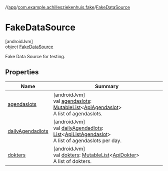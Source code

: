 //[app](../../../index.md)/[com.example.achillesziekenhuis.fake](../index.md)/[FakeDataSource](index.md)

# FakeDataSource

[androidJvm]\
object [FakeDataSource](index.md)

Fake Data Source for testing.

## Properties

| Name | Summary |
|---|---|
| [agendaslots](agendaslots.md) | [androidJvm]<br>val [agendaslots](agendaslots.md): [MutableList](https://kotlinlang.org/api/latest/jvm/stdlib/kotlin.collections/-mutable-list/index.html)&lt;[ApiAgendaslot](../../com.example.achillesziekenhuis.network/-api-agendaslot/index.md)&gt;<br>A list of agendaslots. |
| [dailyAgendadlots](daily-agendadlots.md) | [androidJvm]<br>val [dailyAgendadlots](daily-agendadlots.md): [List](https://kotlinlang.org/api/latest/jvm/stdlib/kotlin.collections/-list/index.html)&lt;[ApiListAgendaslot](../../com.example.achillesziekenhuis.network/-api-list-agendaslot/index.md)&gt;<br>A list of agendaslots per day. |
| [dokters](dokters.md) | [androidJvm]<br>val [dokters](dokters.md): [MutableList](https://kotlinlang.org/api/latest/jvm/stdlib/kotlin.collections/-mutable-list/index.html)&lt;[ApiDokter](../../com.example.achillesziekenhuis.network/-api-dokter/index.md)&gt;<br>A list of dokters. |
